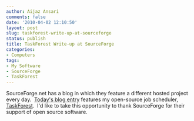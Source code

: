 ```yaml
---
author: Aijaz Ansari
comments: false
date: '2010-04-02 12:10:50'
layout: post
slug: taskforest-write-up-at-sourceforge
status: publish
title: TaskForest Write-up at SourceForge
categories:
- Computers
tags:
- My Software
- SourceForge
- TaskForest
---
```


<!-- ai l /wp/TaskForestLogo.gif /wp/TaskForestLogo.gif 154 74 TaskForest Logo -->
SourceForge.net has a blog in which they feature a
different hosted project every day.  [Today's blog entry](https://sourceforge.net/blog/robust-job-scheduling-lives-in-taskforest/) features my open-source job scheduler,
[TaskForest](http://www.taskforest.com/).  I'd like to take this opportunity
to thank SourceForge for their support of open source software.
